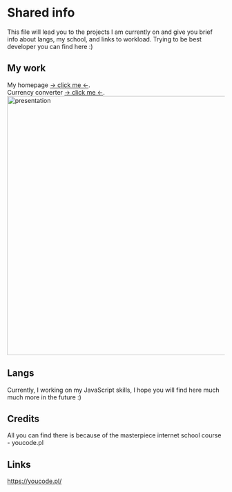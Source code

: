 # Shared info
This file will lead you to the projects I am currently on and give you brief info about langs, my school, and links to workload.
Trying to be best developer you can find here :)
## My work
My homepage [-> click me <-](https://grzegorz-kolaty.github.io/homepage/).\
Currency converter  [-> click me <-](https://grzegorz-kolaty.github.io/currency-converter/).\
<img src="images/presentation.gif" alt="presentation" width="600"/>

## Langs
Currently, I working on my JavaScript skills, I hope you will find here much much more in the future :)

## Credits
All you can find there is because of the masterpiece internet school course - youcode.pl
## Links
https://youcode.pl/
